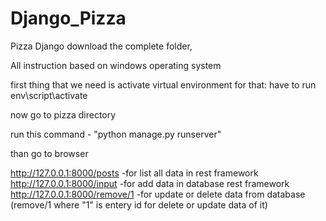 # Django_Pizza
Pizza Django
download the complete folder, 

All instruction based on windows operating system


first thing that we need is activate virtual environment for that: 
have to run env\script\activate

now go to pizza directory

run this command - "python manage.py runserver"

than go to browser 

http://127.0.0.1:8000/posts -for list all data in rest framework
http://127.0.0.1:8000/input -for add data in database rest framework
http://127.0.0.1:8000/remove/1 -for update or delete data from database (remove/1 where "1" is entery id for delete or update data of it)

